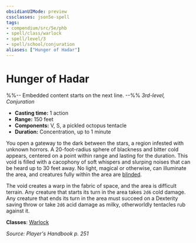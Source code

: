 ```yaml
---
obsidianUIMode: preview
cssclasses: json5e-spell
tags:
- compendium/src/5e/phb
- spell/class/warlock
- spell/level/3
- spell/school/conjuration
aliases: ["Hunger of Hadar"]
---
```

# Hunger of Hadar
%%-- Embedded content starts on the next line. --%%
*3rd-level, Conjuration*  

- **Casting time:** 1 action
- **Range:** 150 feet
- **Components:** V, S, a pickled octopus tentacle
- **Duration:** Concentration, up to 1 minute

You open a gateway to the dark between the stars, a region infested with unknown horrors. A 20-foot-radius sphere of blackness and bitter cold appears, centered on a point within range and lasting for the duration. This void is filled with a cacophony of soft whispers and slurping noises that can be heard up to 30 feet away. No light, magical or otherwise, can illuminate the area, and creatures fully within the area are [blinded](rules/conditions.md#blinded).

The void creates a warp in the fabric of space, and the area is difficult terrain. Any creature that starts its turn in the area takes `2d6` cold damage. Any creature that ends its turn in the area must succeed on a Dexterity saving throw or take `2d6` acid damage as milky, otherworldly tentacles rub against it.

**Classes**: [Warlock](compendium/classes/warlock.md)

*Source: Player's Handbook p. 251*